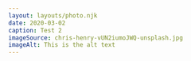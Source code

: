 ```yaml
---
layout: layouts/photo.njk
date: 2020-03-02
caption: Test 2
imageSource: chris-henry-vUN2iumoJWQ-unsplash.jpg
imageAlt: This is the alt text
---
```

